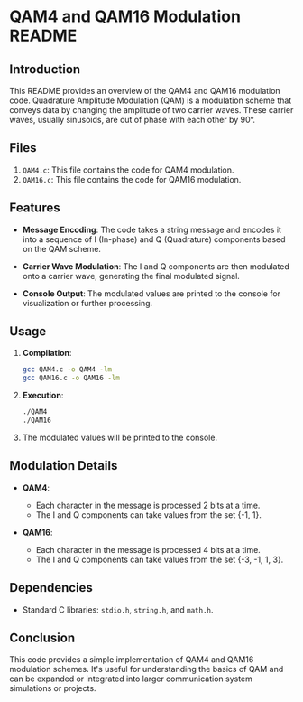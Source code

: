 # QAM4 and QAM16 Modulation README

## Introduction

This README provides an overview of the QAM4 and QAM16 modulation code. Quadrature Amplitude Modulation (QAM) is a modulation scheme that conveys data by changing the amplitude of two carrier waves. These carrier waves, usually sinusoids, are out of phase with each other by 90°.

## Files

1. `QAM4.c`: This file contains the code for QAM4 modulation.
2. `QAM16.c`: This file contains the code for QAM16 modulation.

## Features

- **Message Encoding**: The code takes a string message and encodes it into a sequence of I (In-phase) and Q (Quadrature) components based on the QAM scheme.
  
- **Carrier Wave Modulation**: The I and Q components are then modulated onto a carrier wave, generating the final modulated signal.

- **Console Output**: The modulated values are printed to the console for visualization or further processing.

## Usage

1. **Compilation**:
   ```bash
   gcc QAM4.c -o QAM4 -lm
   gcc QAM16.c -o QAM16 -lm
   ```

2. **Execution**:
   ```bash
   ./QAM4
   ./QAM16
   ```

3. The modulated values will be printed to the console.

## Modulation Details

- **QAM4**:
  - Each character in the message is processed 2 bits at a time.
  - The I and Q components can take values from the set {-1, 1}.

- **QAM16**:
  - Each character in the message is processed 4 bits at a time.
  - The I and Q components can take values from the set {-3, -1, 1, 3}.

## Dependencies

- Standard C libraries: `stdio.h`, `string.h`, and `math.h`.

## Conclusion

This code provides a simple implementation of QAM4 and QAM16 modulation schemes. It's useful for understanding the basics of QAM and can be expanded or integrated into larger communication system simulations or projects.

